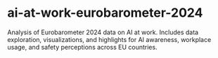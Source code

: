 # ai-at-work-eurobarometer-2024
Analysis of Eurobarometer 2024 data on AI at work. Includes data exploration, visualizations, and highlights for AI awareness, workplace usage, and safety perceptions across EU countries.
